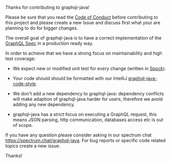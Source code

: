 Thanks for contributing to graphql-java!


Please be sure that you read the [Code of Conduct](CODE_OF_CONDUCT.md) before contributing to this project and please
create a new Issue and discuss first what your are planning to do for bigger changes.


The overall goal of graphql-java is to have a correct implementation of the [GraphQL Spec](https://github.com/facebook/graphql/) in a production ready way.

In order to achieve that we have a strong focus on maintainability and high test coverage:

- We expect new or modified unit test for every change (written in [Spock](http://spockframework.org/)).

- Your code should should be formatted with our IntelliJ [graphql-java-code-style](graphql-java-code-style.xml). 

- We don't add a new dependency to graphql-java: dependency conflicts will make adaption of graphql-java harder for users, 
therefore we avoid adding any new dependency.

- graphql-java has a strict focus on executing a GraphQL request, this means JSON parsing, http communication, databases
access etc is out of scope.


If you have any question please consider asking in our spectrum chat https://spectrum.chat/graphql-java. For bug reports or specific code related topics create a new issue.

Thanks! 
  

